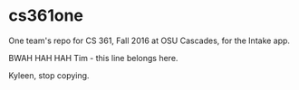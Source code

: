 # cs361one
One team's repo for CS 361, Fall 2016 at OSU Cascades, for the Intake app.

BWAH HAH HAH
Tim - this line belongs here.




Kyleen, stop copying.
